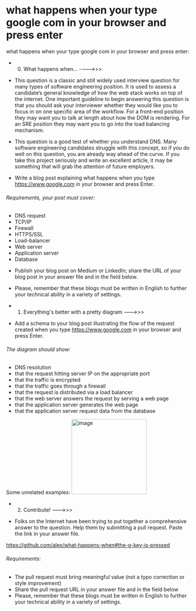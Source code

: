 # what happens when your type google com in your browser and press enter

what happens when your type google com in your browser and press enter:
- 0. What happens when... ---->>>
-  This question is a classic and still widely used interview question for many types of software engineering position. It is used to assess a candidate’s general knowledge of how the web stack works on top of the internet. One important guideline to begin answering this question is that you should ask your interviewer whether they would like you to focus in on one specific area of the workflow. For a front-end position they may want you to talk at length about how the DOM is rendering. For an SRE position they may want you to go into the load balancing mechanism.

-  This question is a good test of whether you understand DNS. Many software engineering candidates struggle with this concept, so if you do well on this question, you are already way ahead of the curve. If you take this project seriously and write an excellent article, it may be something that will grab the attention of future employers.

-  Write a blog post explaining what happens when you type https://www.google.com in your browser and press Enter.

###### Requirements, your post must cover:

* DNS request
* TCP/IP
* Firewall
* HTTPS/SSL
* Load-balancer
* Web server
* Application server
* Database
- Publish your blog post on Medium or LinkedIn; share the URL of your blog post in your answer file and in the field below.

-  Please, remember that these blogs must be written in English to further your technical ability in a variety of settings.


- 1. Everything's better with a pretty diagram --->>>

*  Add a schema to your blog post illustrating the flow of the request created when you type https://www.google.com in your browser and press Enter.

###### The diagram should show:

* DNS resolution
* that the request hitting server IP on the appropriate port
* that the traffic is encrypted
* that the traffic goes through a firewall
* that the request is distributed via a load balancer
* that the web server answers the request by serving a web page
* that the application server generates the web page
* that the application server request data from the database

Some unrelated examples:
<img width="205" alt="image" src="https://github.com/kabasilim/alx-system_engineering-devops/assets/77329878/8b15de5f-d710-4855-8bee-9d6e6572408f">

- 2. Contribute! --->>>
* Folks on the Internet have been trying to put together a comprehensive answer to the question. Help them by submitting a pull request. Paste the link in your answer file.

https://github.com/alex/what-happens-when#the-g-key-is-pressed

###### Requirements:

*  The pull request must bring meaningful value (not a typo correction or style improvement)
*  Share the pull request URL in your answer file and in the field below
*  Please, remember that these blogs must be written in English to further your technical ability in a variety of settings.

